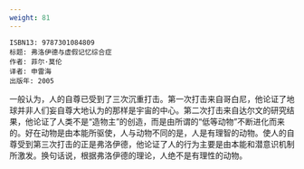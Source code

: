 ```yaml
---
weight: 81
---
```


```
ISBN13: 9787301084809
标题: 弗洛伊德与虚假记忆综合症
作者: 菲尔·莫伦
译者: 申雷海
出版年: 2005
```

一般认为，人的自尊已受到了三次沉重打击。第一次打击来自哥白尼，他论证了地球并非人们妄自尊大地认为的那样是宇宙的中心。第二次打击来自达尔文的研究结果，他论证了人类不是“造物主”的创造，而是由所谓的“低等动物”不断进化而来的。好在动物是由本能所驱使，人与动物不同的是，人是有理智的动物。使人的自尊受到第三次打击的正是弗洛伊德，他论证了人的行为主要是由本能和潜意识机制所激发。换句话说，根据弗洛伊德的理论，人绝不是有理性的动物。